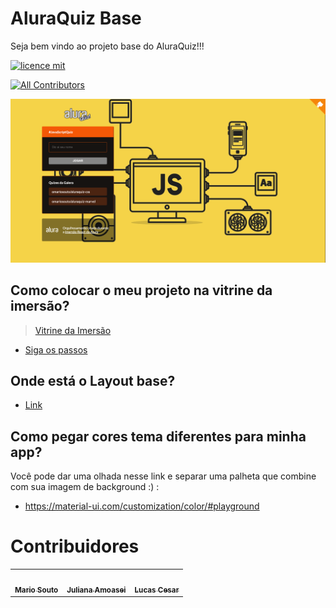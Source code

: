# AluraQuiz Base

Seja bem vindo ao projeto base do AluraQuiz!!!

[![licence mit](https://img.shields.io/badge/licence-MIT-blue.svg)](https://github.com/alura-challenges/aluraquiz-base/blob/master/LICENSE)
<!-- ALL-CONTRIBUTORS-BADGE:START - Do not remove or modify this section -->
[![All Contributors](https://img.shields.io/badge/all_contributors-3-orange.svg?style=flat-square)](#contributors)
<!-- ALL-CONTRIBUTORS-BADGE:END --> 

![Capa do Projeto](/_docs/aluraquiz-base.png)

## Como colocar o meu projeto na vitrine da imersão?

> [Vitrine da Imersão](https://aluraquiz-base.alura-challenges.vercel.app/contribuidores)

- [Siga os passos](LINK)

## Onde está o Layout base?
- [Link](https://www.figma.com/file/cg1MIzSRRss8ggpypQbmdD/AluraQuiz?node-id=0%3A1)


## Como pegar cores tema diferentes para minha app?

Você pode dar uma olhada nesse link e separar uma palheta que combine com sua imagem de background :) :
- https://material-ui.com/customization/color/#playground


# Contribuidores 

<!-- ALL-CONTRIBUTORS-LIST:START - Do not remove or modify this section -->
<!-- prettier-ignore-start -->
<!-- markdownlint-disable -->
<table>
  <tr>
    <td align="center"><a href="http://youtube.com/c/DevSoutinho"><img src="https://avatars.githubusercontent.com/u/13791385?v=4" width="100px;" alt=""/><br /><sub><b>Mario Souto</b></sub></a></td>
    <td align="center"><a href="http://www.alura.com.br"><img src="https://avatars.githubusercontent.com/u/32266030?v=4" width="100px;" alt=""/><br /><sub><b>Juliana Amoasei</b></sub></a></td>
    <td align="center"><a href="https://github.com/lucas-hidalgo"><img src="https://avatars.githubusercontent.com/u/54157203?v=4" width="100px;" alt=""/><br /><sub><b>Lucas Cesar</b></sub></a></td>
  </tr>
</table>

<!-- markdownlint-restore -->
<!-- prettier-ignore-end -->

<!-- ALL-CONTRIBUTORS-LIST:END -->
